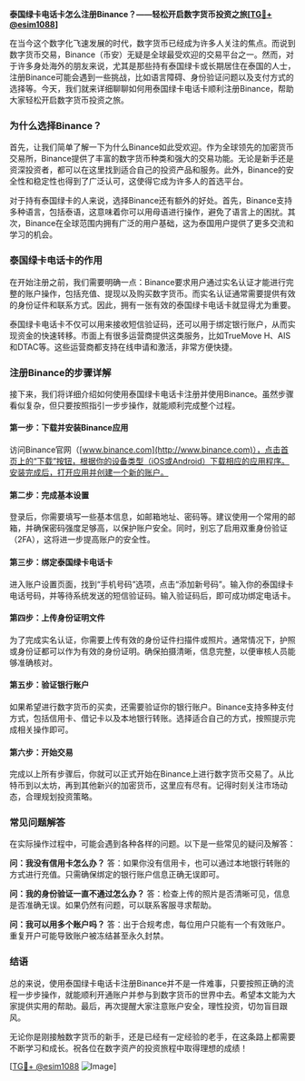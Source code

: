 **泰国绿卡电话卡怎么注册Binance？——轻松开启数字货币投资之旅[[TG💪+ @esim1088](https://t.me/s/esim1088)]**

在当今这个数字化飞速发展的时代，数字货币已经成为许多人关注的焦点。而说到数字货币交易，Binance（币安）无疑是全球最受欢迎的交易平台之一。然而，对于许多身处海外的朋友来说，尤其是那些持有泰国绿卡或长期居住在泰国的人士，注册Binance可能会遇到一些挑战，比如语言障碍、身份验证问题以及支付方式的选择等。今天，我们就来详细聊聊如何用泰国绿卡电话卡顺利注册Binance，帮助大家轻松开启数字货币投资之旅。

### 为什么选择Binance？

首先，让我们简单了解一下为什么Binance如此受欢迎。作为全球领先的加密货币交易所，Binance提供了丰富的数字货币种类和强大的交易功能。无论是新手还是资深投资者，都可以在这里找到适合自己的投资产品和服务。此外，Binance的安全性和稳定性也得到了广泛认可，这使得它成为许多人的首选平台。

对于持有泰国绿卡的人来说，选择Binance还有额外的好处。首先，Binance支持多种语言，包括泰语，这意味着你可以用母语进行操作，避免了语言上的困扰。其次，Binance在全球范围内拥有广泛的用户基础，这为泰国用户提供了更多交流和学习的机会。

### 泰国绿卡电话卡的作用

在开始注册之前，我们需要明确一点：Binance要求用户通过实名认证才能进行完整的账户操作，包括充值、提现以及购买数字货币。而实名认证通常需要提供有效的身份证件和联系方式。因此，拥有一张有效的泰国绿卡电话卡就显得尤为重要。

泰国绿卡电话卡不仅可以用来接收短信验证码，还可以用于绑定银行账户，从而实现资金的快速转移。市面上有很多运营商提供这类服务，比如TrueMove H、AIS和DTAC等。这些运营商都支持在线申请和激活，非常方便快捷。

### 注册Binance的步骤详解

接下来，我们将详细介绍如何使用泰国绿卡电话卡注册并使用Binance。虽然步骤看似复杂，但只要按照指引一步步操作，就能顺利完成整个过程。

#### 第一步：下载并安装Binance应用

访问Binance官网（[www.binance.com](http://www.binance.com)），点击首页上的“下载”按钮，根据你的设备类型（iOS或Android）下载相应的应用程序。安装完成后，打开应用并创建一个新的账户。

#### 第二步：完成基本设置

登录后，你需要填写一些基本信息，如邮箱地址、密码等。建议使用一个常用的邮箱，并确保密码强度足够高，以保护账户安全。同时，别忘了启用双重身份验证（2FA），这将进一步提高账户的安全性。

#### 第三步：绑定泰国绿卡电话卡

进入账户设置页面，找到“手机号码”选项，点击“添加新号码”。输入你的泰国绿卡电话号码，并等待系统发送的短信验证码。输入验证码后，即可成功绑定电话卡。

#### 第四步：上传身份证明文件

为了完成实名认证，你需要上传有效的身份证件扫描件或照片。通常情况下，护照或身份证都可以作为有效的身份证明。确保拍摄清晰，信息完整，以便审核人员能够准确核对。

#### 第五步：验证银行账户

如果希望进行数字货币的买卖，还需要验证你的银行账户。Binance支持多种支付方式，包括信用卡、借记卡以及本地银行转账。选择适合自己的方式，按照提示完成相关操作即可。

#### 第六步：开始交易

完成以上所有步骤后，你就可以正式开始在Binance上进行数字货币交易了。从比特币到以太坊，再到其他新兴的加密货币，这里应有尽有。记得时刻关注市场动态，合理规划投资策略。

### 常见问题解答

在实际操作过程中，可能会遇到各种各样的问题。以下是一些常见的疑问及解答：

**问：我没有信用卡怎么办？**
答：如果你没有信用卡，也可以通过本地银行转账的方式进行充值。只需确保绑定的银行账户信息正确无误即可。

**问：我的身份验证一直不通过怎么办？**
答：检查上传的照片是否清晰可见，信息是否准确无误。如果仍然有问题，可以联系客服寻求帮助。

**问：我可以用多个账户吗？**
答：出于合规考虑，每位用户只能有一个有效账户。重复开户可能导致账户被冻结甚至永久封禁。

### 结语

总的来说，使用泰国绿卡电话卡注册Binance并不是一件难事，只要按照正确的流程一步步操作，就能顺利开通账户并参与到数字货币的世界中去。希望本文能为大家提供实用的帮助。最后，再次提醒大家注意账户安全，理性投资，切勿盲目跟风。

无论你是刚接触数字货币的新手，还是已经有一定经验的老手，在这条路上都需要不断学习和成长。祝各位在数字资产的投资旅程中取得理想的成绩！

[[TG💪+ @esim1088](https://t.me/s/esim1088) ![Image](https://i.postimg.cc/4NQfJmqS/Snipaste-2025-05-13-00-14-12.png)]